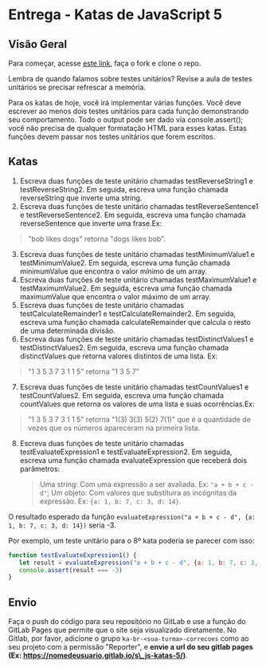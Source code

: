 # Entrega - Katas de JavaScript 5

## Visão Geral

Para começar, acesse [este link](https://gitlab.com/kenzie-academy-brasil/se/fe/getting-started-with-javascript/s_js-katas-5), faça o fork e clone o repo.

Lembra de quando falamos sobre testes unitários? Revise a aula de testes unitários se precisar refrescar a memória.

Para os katas de hoje, você irá implementar várias funções. Você deve escrever ao menos dois testes unitários para cada função demonstrando seu comportamento. Todo o output pode ser dado via console.assert(); você não precisa de qualquer formatação HTML para esses katas. Estas funções devem passar nos testes unitários que forem escritos.

## Katas

1. Escreva duas funções de teste unitário chamadas testReverseString1 e testReverseString2. Em seguida, escreva uma função chamada reverseString que inverte uma string.
2. Escreva duas funções de teste unitário chamadas testReverseSentence1 e testReverseSentence2. Em seguida, escreva uma função chamada reverseSentence que inverte uma frase.Ex:   
>"bob likes dogs" retorna "dogs likes bob".

3. Escreva duas funções de teste unitário chamadas testMinimumValue1 e testMinimumValue2. Em seguida, escreva uma função chamada minimumValue que encontra o valor mínimo de um array.
4. Escreva duas funções de teste unitário chamadas testMaximumValue1 e testMaximumValue2. Em seguida, escreva uma função chamada maximumValue que encontra o valor máximo de um array.
5. Escreva duas funções de teste unitário chamadas testCalculateRemainder1 e testCalculateRemainder2. Em seguida, escreva uma função chamada calculateRemainder que calcula o resto de uma determinada divisão.
6. Escreva duas funções de teste unitário chamadas testDistinctValues1 e testDistinctValues2. Em seguida, escreva uma função chamada distinctValues que retorna valores distintos de uma lista. Ex: 
>"1 3 5 3 7 3 1 1 5" retorna "1 3 5 7"

7. Escreva duas funções de teste unitário chamadas testCountValues1 e testCountValues2. Em seguida, escreva uma função chamada countValues que retorna os valores de uma lista e suas ocorrências.Ex:   
>"1 3 5 3 7 3 1 1 5" retorna "1(3) 3(3) 5(2) 7(1)" que é a quantidade de vezes que os números apareceram na primeira lista.

8. Escreva duas funções de teste unitário chamadas testEvaluateExpression1 e testEvaluateExpression2. Em seguida, escreva uma função chamada evaluateExpression que receberá dois parâmetros:
   >Uma string: Com uma expressão a ser avaliada. Ex: `"a + b + c - d"`;
   >Um objeto: Com valores que substituira as incógnitas da expressão. Ex: `{a: 1, b: 7, c: 3, d: 14}`.

O resultado esperado da função `evaluateExpression("a + b + c - d", {a: 1, b: 7, c: 3, d: 14})` seria -3.

Por exemplo, um teste unitário para o 8º kata poderia se parecer com isso:

```js
function testEvaluateExpression1() {
   let result = evaluateExpression("a + b + c - d", {a: 1, b: 7, c: 3, d: 14});
   console.assert(result === -3)
}
```

## Envio

Faça o push do código para seu repositório no GitLab e use a função do GitLab Pages que permite que o site seja visualizado diretamente. No Gitlab, por favor, adicione o grupo `ka-br-<sua-turma>-correcoes` como ao seu projeto com a permissão "Reporter", e **envie a url do seu gitlab pages (Ex: https://nomedeusuario.gitlab.io/s\_js-katas-5/)**.
